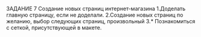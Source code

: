 ЗАДАНИЕ 7
Создание новых страниц интернет-магазина
1.Доделать главную страницу, если не доделали.
2.Создание новых страниц по желанию, выбор следующих страниц, произвольный
3.* Познакомиться с сеткой, присутствующей в макете.
